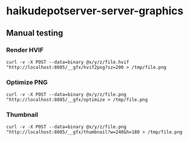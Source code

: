 # haikudepotserver-server-graphics

## Manual testing

### Render HVIF

```
curl -v -X POST --data=binary @x/y/z/file.hvif "http://localhost:8085/__gfx/hvif2png?sz=200 > /tmp/file.png
```

### Optimize PNG

```
curl -v -X POST --data=binary @x/y/z/file.png "http://localhost:8085/__gfx/optimize > /tmp/file.png
```

### Thumbnail

```
curl -v -X POST --data=binary @x/y/z/file.png "http://localhost:8085/__gfx/thumbnail?w=240&h=180 > /tmp/file.png
```